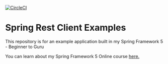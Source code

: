 [![CircleCI](https://circleci.com/gh/krlosh/spring-rest-client-examples.svg?style=svg)](https://circleci.com/gh/krlosh/spring-rest-client-examples)
# Spring Rest Client Examples

This repository is for an example application built in my Spring Framework 5 - Beginner to Guru

You can learn about my Spring Framework 5 Online course [here.](http://courses.springframework.guru/p/spring-framework-5-begginer-to-guru/?product_id=363173)